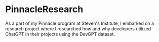 # PinnacleResearch
As a part of my Pinnacle program at Steven's Institute, I embarked on a research project where I researched how and why developers utilized ChatGPT in their projects using the DevGPT dataset. 
